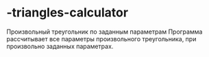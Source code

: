 # -triangles-calculator
Произвольный треугольник по заданным параметрам
Программа рассчитывает все параметры произвольного треугольника, при произвольно заданных параметрах.
